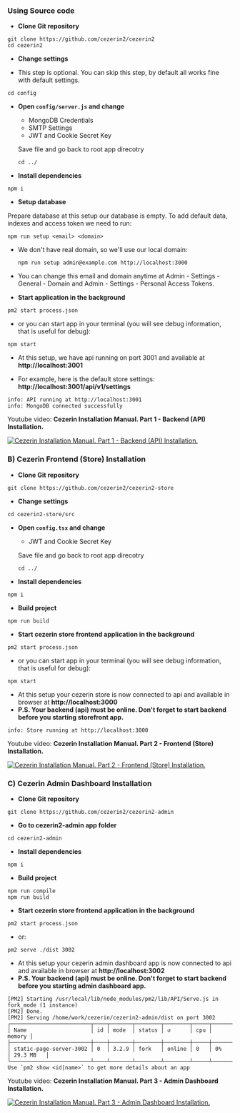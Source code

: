 ### Using Source code

- **Clone Git repository**

```shell
git clone https://github.com/cezerin2/cezerin2
cd cezerin2
```

- **Change settings**

- This step is optional. You can skip this step, by default all works fine with default settings.

```shell
cd config
```

- **Open `config/server.js` and change**

  - MongoDB Credentials
  - SMTP Settings
  - JWT and Cookie Secret Key

  Save file and go back to root app direcotry

  ```shell
  cd ../
  ```

- **Install dependencies**

```shell
npm i
```

- **Setup database**

Prepare database at this setup our database is empty. To add default data, indexes and access token we need to run:

```shell
npm run setup <email> <domain>
```

- We don't have real domain, so we'll use our local domain:

  ```shell
  npm run setup admin@example.com http://localhost:3000
  ```

- You can change this email and domain anytime at Admin - Settings - General - Domain and Admin - Settings - Personal Access Tokens.

- **Start application in the background**

```shell
pm2 start process.json
```

- or you can start app in your terminal (you will see debug information, that is useful for debug):

```shell
npm start
```

- At this setup, we have api running on port 3001 and available at **http://localhost:3001**

- For example, here is the default store settings: **http://localhost:3001/api/v1/settings**

```shell
info: API running at http://localhost:3001
info: MongoDB connected successfully
```

Youtube video: **Cezerin Installation Manual. Part 1 - Backend (API) Installation.**

[![Cezerin Installation Manual. Part 1 - Backend (API) Installation.
](https://img.youtube.com/vi/8qqpudkKIdo/0.jpg)](https://www.youtube.com/watch?v=8qqpudkKIdo)

### B) Cezerin Frontend (Store) Installation

- **Clone Git repository**

```shell
git clone https://github.com/cezerin2/cezerin2-store
```

- **Change settings**

```shell
cd cezerin2-store/src
```

- **Open `config.tsx` and change**

  - JWT and Cookie Secret Key

  Save file and go back to root app direcotry

  ```shell
  cd ../
  ```

- **Install dependencies**

```shell
npm i
```

- **Build project**

```shell
npm run build
```

- **Start cezerin store frontend application in the background**

```shell
pm2 start process.json
```

- or you can start app in your terminal (you will see debug information, that is useful for debug):

```shell
npm start
```

- At this setup your cezerin store is now connected to api and available in browser at **http://localhost:3000**
- **P.S. Your backend (api) must be online. Don't forget to start backend before you starting storefront app.**

```shell
info: Store running at http://localhost:3000
```

Youtube video: **Cezerin Installation Manual. Part 2 - Frontend (Store) Installation.**

[![Cezerin Installation Manual. Part 2 - Frontend (Store) Installation.
](https://img.youtube.com/vi/ldtyjIpiBrM/0.jpg)](https://www.youtube.com/watch?v=ldtyjIpiBrM)

### C) Cezerin Admin Dashboard Installation

- **Clone Git repository**

```shell
git clone https://github.com/cezerin2/cezerin2-admin
```

- **Go to cezerin2-admin app folder**

```shell
cd cezerin2-admin
```

- **Install dependencies**

```shell
npm i
```

- **Build project**

```shell
npm run compile
npm run build
```

- **Start cezerin store frontend application in the background**

```shell
pm2 start process.json
```

- or:

```shell
pm2 serve ./dist 3002
```

- At this setup your cezerin admin dashboard app is now connected to api and available in browser at **http://localhost:3002**
- **P.S. Your backend (api) must be online. Don't forget to start backend before you starting admin dashboard app.**

```shell
[PM2] Starting /usr/local/lib/node_modules/pm2/lib/API/Serve.js in fork_mode (1 instance)
[PM2] Done.
[PM2] Serving /home/work/cezerin/cezerin2-admin/dist on port 3002
┌─────────────────────────┬────┬───────┬────────┬────────┬─────┬────────┬───────────┐
│ Name                    │ id │ mode  │ status │ ↺      │ cpu │ memory │
├─────────────────────────┼────┼───────┼────────┼────────┼─────┼────────┼───────────┤
│ static-page-server-3002 │ 0  │ 3.2.9 │ fork   │ online │ 0   │ 0%     │ 29.3 MB   │
└─────────────────────────┴────┴───────┴────────┴────────┴─────┴────────┴───────────┘
Use `pm2 show <id|name>` to get more details about an app

```

Youtube video: **Cezerin Installation Manual. Part 3 - Admin Dashboard Installation.**

[![Cezerin Installation Manual. Part 3 - Admin Dashboard Installation.
](https://img.youtube.com/vi/dreihHE82Ds/0.jpg)](https://www.youtube.com/watch?v=dreihHE82Ds)
